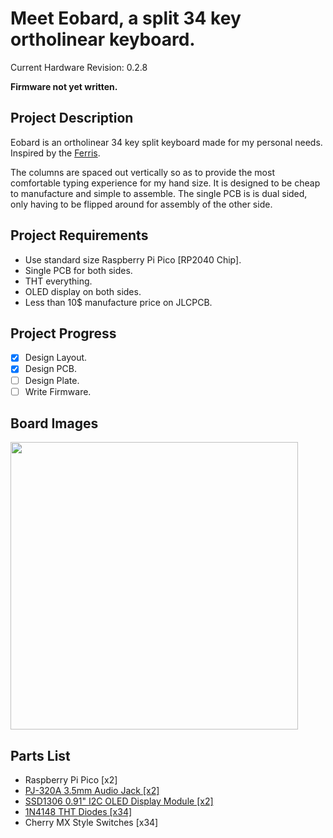 # Meet Eobard, a split 34 key ortholinear keyboard.
Current Hardware Revision: 0.2.8 

**Firmware not yet written.**

## Project Description
Eobard is an ortholinear 34 key split keyboard made for my personal needs. Inspired by the [Ferris](https://github.com/pierrechevalier83/ferris).

The columns are spaced out vertically so as to provide the most comfortable typing experience for my hand size. It is designed to be cheap to manufacture and simple to assemble. The single PCB is is dual sided, only having to be flipped around for assembly of the other side.

## Project Requirements
* Use standard size Raspberry Pi Pico [RP2040 Chip].
* Single PCB for both sides.
* THT everything.
* OLED display on both sides.
* Less than 10$ manufacture price on JLCPCB.

## Project Progress
- [x] Design Layout. 
- [x] Design PCB.
- [ ] Design Plate.
- [ ] Write Firmware.

## Board Images
<img src="https://imgur.com/azP9VoR.jpeg" width="460"/>

## Parts List
* Raspberry Pi Pico [x2]
* [PJ-320A 3.5mm Audio Jack [x2]](https://www.lcsc.com/product-detail/Audio-Connectors_Hong-Cheng-HC-PJ-320A_C7501806.html)
* [SSD1306 0.91" I2C OLED Display Module [x2]](https://pt.aliexpress.com/item/32672229793.html)
* [1N4148 THT Diodes [x34]](https://www.lcsc.com/product-detail/Switching-Diode_LGE-1N4148_C402212.html)
* Cherry MX Style Switches [x34]
